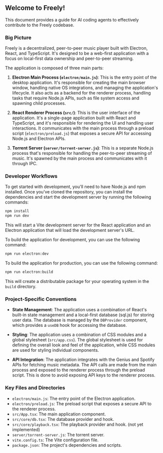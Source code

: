 ## Welcome to Freely!

This document provides a guide for AI coding agents to effectively contribute to the Freely codebase.

### Big Picture

Freely is a decentralized, peer-to-peer music player built with Electron, React, and TypeScript. It's designed to be a web-first application with a focus on local-first data ownership and peer-to-peer streaming.

The application is composed of three main parts:

1.  **Electron Main Process (`electron/main.js`)**: This is the entry point of the desktop application. It's responsible for creating the main browser window, handling native OS integrations, and managing the application's lifecycle. It also acts as a backend for the renderer process, handling tasks that require Node.js APIs, such as file system access and spawning child processes.

2.  **React Renderer Process (`src/`)**: This is the user interface of the application. It's a single-page application built with React and TypeScript, and it's responsible for rendering the UI and handling user interactions. It communicates with the main process through a preload script (`electron/preload.js`) that exposes a secure API for accessing Node.js and Electron APIs.

3.  **Torrent Server (`server/torrent-server.js`)**: This is a separate Node.js process that's responsible for handling the peer-to-peer streaming of music. It's spawned by the main process and communicates with it through IPC.

### Developer Workflows

To get started with development, you'll need to have Node.js and npm installed. Once you've cloned the repository, you can install the dependencies and start the development server by running the following commands:

```bash
npm install
npm run dev
```

This will start a Vite development server for the React application and an Electron application that will load the development server's URL.

To build the application for development, you can use the following command:

```bash
npm run electron:dev
```

To build the application for production, you can use the following command:

```bash
npm run electron:build
```

This will create a distributable package for your operating system in the `build` directory.

### Project-Specific Conventions

*   **State Management**: The application uses a combination of React's built-in state management and a local-first database (sql.js) for storing user data. The database is managed by the `DBProvider` component, which provides a `useDB` hook for accessing the database.

*   **Styling**: The application uses a combination of CSS modules and a global stylesheet (`src/app.css`). The global stylesheet is used for defining the overall look and feel of the application, while CSS modules are used for styling individual components.

*   **API Integration**: The application integrates with the Genius and Spotify APIs for fetching music metadata. The API calls are made from the main process and exposed to the renderer process through the preload script. This is done to avoid exposing API keys to the renderer process.

### Key Files and Directories

*   `electron/main.js`: The entry point of the Electron application.
*   `electron/preload.js`: The preload script that exposes a secure API to the renderer process.
*   `src/App.tsx`: The main application component.
*   `src/core/db.tsx`: The database provider and hook.
*   `src/core/playback.tsx`: The playback provider and hook. (not yet implemented)
*   `server/torrent-server.js`: The torrent server.
*   `vite.config.ts`: The Vite configuration file.
*   `package.json`: The project's dependencies and scripts.
